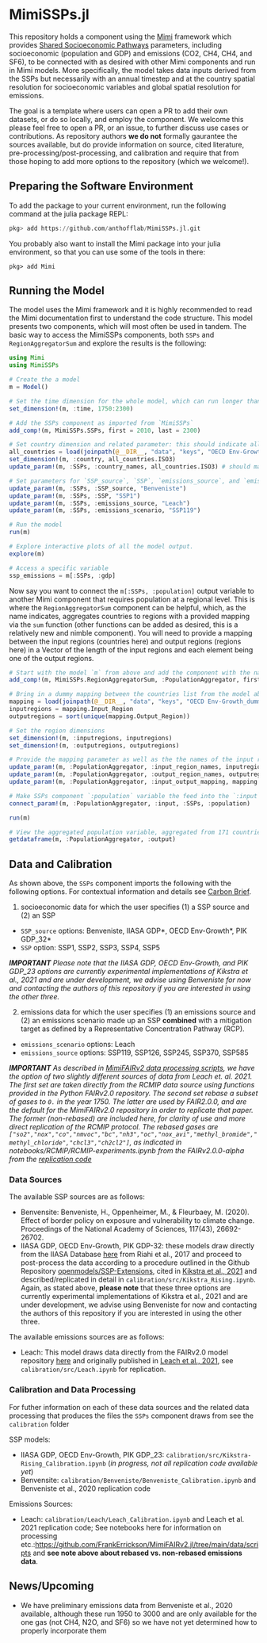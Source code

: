 # MimiSSPs.jl 

This repository holds a component using the [Mimi](https://www.mimiframework.org) framework which provides [Shared Socioeconomic Pathways](https://www.carbonbrief.org/explainer-how-shared-socioeconomic-pathways-explore-future-climate-change) parameters, including socioeconomic (population and GDP) and emissions (CO2, CH4, CH4, and SF6), to be connected with as desired with other Mimi components and run in Mimi models. More specifically, the model takes data inputs derived from the SSPs but necessarily with an annual timestep and at the country spatial resolution for socioeconomic variables and global spatial resolution for emissions.

The goal is a template where users can open a PR to add their own datasets, or do so locally, and employ the component.  We welcome this please feel free to open a PR, or an issue, to further discuss use cases or contributions. As repository authors **we do not** formally gaurantee the sources available, but do provide information on source, cited literature, pre-processing/post-processing, and calibration and require that from those hoping to add more options to the repository (which we welcome!).  

## Preparing the Software Environment

To add the package to your current environment, run the following command at the julia package REPL:
```julia
pkg> add https://github.com/anthofflab/MimiSSPs.jl.git
```
You probably also want to install the Mimi package into your julia environment, so that you can use some of the tools in there:
```
pkg> add Mimi
```

## Running the Model

The model uses the Mimi framework and it is highly recommended to read the Mimi documentation first to understand the code structure. This model presents two components, which will most often be used in tandem. The basic way to access the MimiSSPs components, both `SSPs` and `RegionAggregatorSum` and explore the results is the following:

```julia
using Mimi 
using MimiSSPs

# Create the a model
m = Model()

# Set the time dimension for the whole model, which can run longer than an individual component if desired
set_dimension!(m, :time, 1750:2300)

# Add the SSPs component as imported from `MimiSSPs`
add_comp!(m, MimiSSPs.SSPs, first = 2010, last = 2300)

# Set country dimension and related parameter: this should indicate all the countries you wish to pull SSP data for, noting that you must provide a subset of the three-digit ISO country codes you can find here: `data/keys` with one file per model labeled <model>_ISO3.csv.  In this case we will use all of them for illustrative purposes.
all_countries = load(joinpath(@__DIR__, "data", "keys", "OECD Env-Growth_ISO3.csv")) |> DataFrame
set_dimension!(m, :country, all_countries.ISO3)
update_param!(m, :SSPs, :country_names, all_countries.ISO3) # should match the dimension

# Set parameters for `SSP_source`, `SSP`, `emissions_source`, and `emissions_scenario` (Strings for inputs) as well as the country names, which should be a copy of what was used ot set the `countries` dimension
update_param!(m, :SSPs, :SSP_source, "Benveniste")
update_param!(m, :SSPs, :SSP, "SSP1")
update_param!(m, :SSPs, :emissions_source, "Leach")
update_param!(m, :SSPs, :emissions_scenario, "SSP119")

# Run the model
run(m)

# Explore interactive plots of all the model output.
explore(m)

# Access a specific variable
ssp_emissions = m[:SSPs, :gdp]
```

Now say you want to connect the `m[:SSPs, :population]` output variable to another Mimi component that requires population at a regional level.  This is where the `RegionAggregatorSum` component can be helpful, which, as the name indicates, aggregates countries to regions with a provided mapping via the `sum` function (other functions can be added as desired, this is a relatively new and nimble component).  You will need to provide a mapping between the input regions (countries here) and output regions (regions here) in a Vector of the length of the input regions and each element being one of the output regions.

```julia
# Start with the model `m` from above and add the component with the name `:PopulationAggregator`
add_comp!(m, MimiSSPs.RegionAggregatorSum, :PopulationAggregator, first = 2010, last = 2300)

# Bring in a dummy mapping between the countries list from the model above and our current one. Note that this DataFrame has two columns, `InputRegion` and `OutputRegion`, where `InputRegion` is identical to `all_countries.ISO3` above but we will reset here for clarity.
mapping = load(joinpath(@__DIR__, "data", "keys", "OECD Env-Growth_dummyInputOutput.csv")) |> DataFrame
inputregions = mapping.Input_Region
outputregions = sort(unique(mapping.Output_Region))

# Set the region dimensions
set_dimension!(m, :inputregions, inputregions)
set_dimension!(m, :outputregions, outputregions)

# Provide the mapping parameter as well as the the names of the input regions and output regions, which should just take copies of what you provided to `set_dimension!` above
update_param!(m, :PopulationAggregator, :input_region_names, inputregions)
update_param!(m, :PopulationAggregator, :output_region_names, outputregions)
update_param!(m, :PopulationAggregator, :input_output_mapping, mapping.Output_Region) # Vector with length of input regions, each element matching an output region in the output_region_names parameter (and outputregions dimension)

# Make SSPs component `:population` variable the feed into the `:input` variable of the `PopulationAggregator` component
connect_param!(m, :PopulationAggregator, :input, :SSPs, :population)

run(m)

# View the aggregated population variable, aggregated from 171 countries to 11 regions
getdataframe(m, :PopulationAggregator, :output)

```

## Data and Calibration

As shown above, the `SSPs` component imports the following with the following options. For contextual information and details see [Carbon Brief](https://www.carbonbrief.org/explainer-how-shared-socioeconomic-pathways-explore-future-climate-change).


1. socioeconomic data for which the user specifies (1) a SSP source and (2) an SSP
* `SSP_source` options: Benveniste, IIASA GDP*, OECD Env-Growth*, PIK GDP_32*
* `SSP` option: SSP1, SSP2, SSP3, SSP4, SSP5

_**IMPORTANT** Please note that the IIASA GDP, OECD Env-Growth, and PIK GDP_23 options are currently experimental implementations of Kikstra et al., 2021 and are under development, we advise using Benveniste for now and contacting the authors of this repository if you are interested in using the other three._

2. emissions data for which the user specifies (1) an emissions source and (2) an emissions scenario made up an SSP **combined** with a mitigation target as defined by a Representative Concentration Pathway (RCP).
* `emissions_scenario` options: Leach
* `emissions_source` options:  SSP119, SSP126, SSP245, SSP370, SSP585
  
_**IMPORTANT** As described in [MimiFAIRv2 data processing scripts](https://github.com/FrankErrickson/MimiFAIRv2.jl/tree/main/data/scripts), we have the option of two slightly different sources of data from Leach et. al. 2021.  The first set are taken directly from the RCMIP data source using functions provided in the Python FAIRv2.0 repository. The second set rebase a subset of gases to `0.` in the year 1750.  The latter are used by FAIR2.0.0, and are the default for the MimiFAIRv2.0 repository in order to replicate that paper. The former (non-rebased) are included here, for clarity of use and more direct replication of the RCMIP protocol. The rebased gases are `["so2","nox","co","nmvoc","bc","nh3","oc","nox_avi","methyl_bromide","methyl_chloride","chcl3","ch2cl2"]`, as indicated in *notebooks/RCMIP/RCMIP-experiments.ipynb* from the FAIRv2.0.0-alpha from the [replication code](https://github.com/njleach/leach-et-al-2021/tree/a4f8c73f3b45c8e82e70c5906f73e6ebad327954)_

### Data Sources

The available SSP sources are as follows:

* Benvensite: Benveniste, H., Oppenheimer, M., & Fleurbaey, M. (2020). Effect of border policy on exposure and vulnerability to climate change. Proceedings of the National Academy of Sciences, 117(43), 26692-26702.
* IIASA GDP, OECD Env-Growth, PIK GDP-32: these models draw directly from the IIASA Database [here](https://tntcat.iiasa.ac.at/SspDb/dsd?Action=htmlpage&page=10) from Riahi et al., 2017 and proceed to post-process the data according to a procedure outlined in the Github Repository [openmodels/SSP-Extensions](https://github.com/openmodels/SSP-Extensions), cited in [Kikstra et al., 2021](http://dx.doi.org/10.1088/1748-9326/ac1d0b) and described/replicated in detail in `calibration/src/Kikstra_Rising.ipynb`.  Again, as stated above, **please note** that these three options are currently experimental implementations of Kikstra et al., 2021 and are under development, we advise using Benveniste for now and contacting the authors of this repository if you are interested in using the other three.

The available emissions sources are as follows:

* Leach: This model draws data directly from the FAIRv2.0 model repository [here](https://github.com/FrankErrickson/MimiFAIRv2.jl) and originally published in [Leach et al., 2021](https://doi.org/10.5194/gmd-14-3007-2021), see `calibration/src/Leach.ipynb` for replication.

### Calibration and Data Processing

For futher information on each of these data sources and the related data processing that produces the files the `SSPs` component draws from see the `calibration` folder

SSP models:

* IIASA GDP, OECD Env-Growth, PIK GDP_23: `calibration/src/Kikstra-Rising_Calibration.ipynb` (_in progress, not all replication code available yet_)
* Benvensite: `calibration/Benveniste/Benveniste_Calibration.ipynb` and Benveniste et al., 2020 replication code

Emissions Sources:
 
* Leach: `calibration/Leach/Leach_Calibration.ipynb` and Leach et al. 2021 replication code; See notebooks here for information on processing etc.:https://github.com/FrankErrickson/MimiFAIRv2.jl/tree/main/data/scripts and **see note above about rebased vs. non-rebased emissions data**.

## News/Upcoming

* We have preliminary emissions data from Benveniste et al., 2020 available, although these run 1950 to 3000 and are only available for the one gas (not CH4, N2O, and SF6) so we have not yet determined how to properly incorporate them
